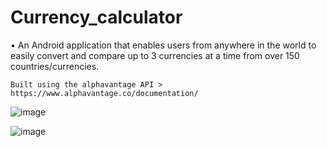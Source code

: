 # Currency_calculator

•	An Android application that enables users from anywhere in the world to easily convert and compare up to 3 currencies at a time from over 150 countries/currencies.

    Built using the alphavantage API > https://www.alphavantage.co/documentation/


![image](https://user-images.githubusercontent.com/36747360/40594144-4ab41478-61fb-11e8-8bc3-b64de9276463.png)

![image](https://user-images.githubusercontent.com/36747360/40801615-51595ff2-64e1-11e8-989f-5270abe916d3.png)
